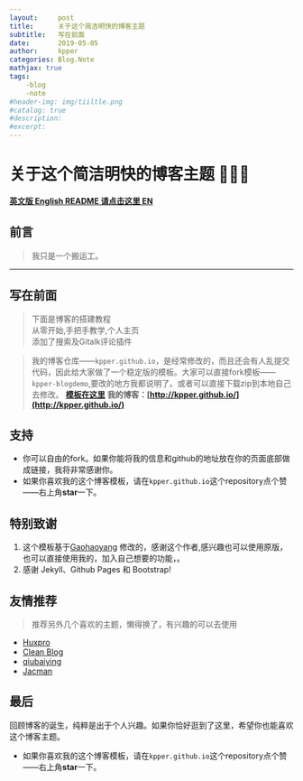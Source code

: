 ```yaml
---
layout:     post
title:      关于这个简洁明快的博客主题
subtitle:   写在前面
date:       2019-05-05
author:     kpper
categories: Blog.Note
mathjax: true
tags:
    -blog
    -note
#header-img: img/tiiltle.png
#catalog: true
#description:
#excerpt: 
---
```


<!--
* content
{:toc}
-->
# 关于这个简洁明快的博客主题 🤘🤘🤘
**[ 英文版 English README 请点击这里 EN](https://github.com/kpper/kpper.github.io/blob/master/README-en.md)**
## 前言
>我只是一个搬运工。
---
## 写在前面
>下面是博客的搭建教程  
>从零开始,手把手教学,个人主页    
>添加了搜索及Gitalk评论插件  

>我的博客仓库——`kpper.github.io`，是经常修改的，而且还会有人乱提交代码，因此给大家做了一个稳定版的模板。大家可以直接fork模板——`kpper-blogdemo`,要改的地方我都说明了。或者可以直接下载zip到本地自己去修改。
> **[模板在这里](http://kpper.github.io)**
**我的博客：[http://kpper.github.io/](http://kpper.github.io/)**

## 支持
* 你可以自由的fork。如果你能将我的信息和github的地址放在你的页面底部做成链接，我将非常感谢你。
* 如果你喜欢我的这个博客模板，请在`kpper.github.io`这个repository点个赞——右上角**star**一下。

## 特别致谢

1. 这个模板基于[Gaohaoyang](https://github.com/Gaohaoyang/gaohaoyang.github.io)  修改的，感谢这个作者,感兴趣也可以使用原版，也可以直接使用我的，加入自己想要的功能，。
2. 感谢 Jekyll、Github Pages 和 Bootstrap!
## 友情推荐
>推荐另外几个喜欢的主题，懒得换了，有兴趣的可以去使用
* [Huxpro](https://github.com/Huxpro/huxpro.github.io)
* <a href="https://startbootstrap.com/template-overviews/clean-blog/" target="view_window">Clean Blog</a> 
* [qiubaiying](https://github.com/qiubaiying/qiubaiying.github.io)
* [Jacman](https://github.com/wuchong/jacman)

## 最后
回顾博客的诞生，纯粹是出于个人兴趣。如果你恰好逛到了这里，希望你也能喜欢这个博客主题。

* 如果你喜欢我的这个博客模板，请在`kpper.github.io`这个repository点个赞——右上角**star**一下。
